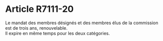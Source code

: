 # Article R7111-20

  
Le mandat des membres désignés et des membres élus de la commission est de trois ans, renouvelable.   
Il expire en même temps pour les deux catégories.